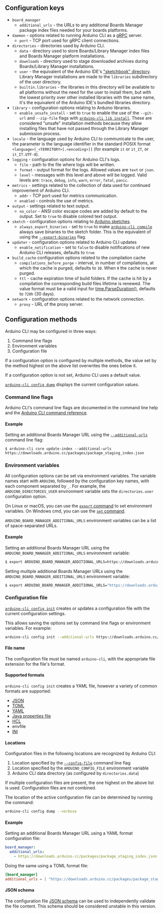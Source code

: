 ## Configuration keys

- `board_manager`
  - `additional_urls` - the URLs to any additional Boards Manager package index files needed for your boards platforms.
- `daemon` - options related to running Arduino CLI as a [gRPC] server.
  - `port` - TCP port used for gRPC client connections.
- `directories` - directories used by Arduino CLI.
  - `data` - directory used to store Boards/Library Manager index files and Boards Manager platform installations.
  - `downloads` - directory used to stage downloaded archives during Boards/Library Manager installations.
  - `user` - the equivalent of the Arduino IDE's ["sketchbook" directory][sketchbook directory]. Library Manager
    installations are made to the `libraries` subdirectory of the user directory.
  - `builtin.libraries` - the libraries in this directory will be available to all platforms without the need for the
    user to install them, but with the lowest priority over other installed libraries with the same name, it's the
    equivalent of the Arduino IDE's bundled libraries directory.
- `library` - configuration options relating to Arduino libraries.
  - `enable_unsafe_install` - set to `true` to enable the use of the `--git-url` and `--zip-file` flags with
    [`arduino-cli lib install`][arduino cli lib install]. These are considered "unsafe" installation methods because
    they allow installing files that have not passed through the Library Manager submission process.
- `locale` - the language used by Arduino CLI to communicate to the user, the parameter is the language identifier in
  the standard POSIX format `<language>[_<TERRITORY>[.<encoding>]]` (for example `it` or `it_IT`, or `it_IT.UTF-8`).
- `logging` - configuration options for Arduino CLI's logs.
  - `file` - path to the file where logs will be written.
  - `format` - output format for the logs. Allowed values are `text` or `json`.
  - `level` - messages with this level and above will be logged. Valid levels are: `trace`, `debug`, `info`, `warn`,
    `error`, `fatal`, `panic`.
- `metrics` - settings related to the collection of data used for continued improvement of Arduino CLI.
  - `addr` - TCP port used for metrics communication.
  - `enabled` - controls the use of metrics.
- `output` - settings related to text output.
  - `no_color` - ANSI color escape codes are added by default to the output. Set to `true` to disable colored text
    output.
- `sketch` - configuration options relating to [Arduino sketches][sketch specification].
  - `always_export_binaries` - set to `true` to make [`arduino-cli compile`][arduino-cli compile] always save binaries
    to the sketch folder. This is the equivalent of using the [`--export-binaries`][arduino-cli compile options] flag.
- `updater` - configuration options related to Arduino CLI updates
  - `enable_notification` - set to `false` to disable notifications of new Arduino CLI releases, defaults to `true`
- `build_cache` configuration options related to the compilation cache
  - `compilations_before_purge` - interval, in number of compilations, at which the cache is purged, defaults to `10`.
    When `0` the cache is never purged.
  - `ttl` - cache expiration time of build folders. If the cache is hit by a compilation the corresponding build files
    lifetime is renewed. The value format must be a valid input for
    [time.ParseDuration()](https://pkg.go.dev/time#ParseDuration), defaults to `720h` (30 days).
- `network` - configuration options related to the network connection.
  - `proxy` - URL of the proxy server.

## Configuration methods

Arduino CLI may be configured in three ways:

1. Command line flags
1. Environment variables
1. Configuration file

If a configuration option is configured by multiple methods, the value set by the method highest on the above list
overwrites the ones below it.

If a configuration option is not set, Arduino CLI uses a default value.

[`arduino-cli config dump`][arduino-cli config dump] displays the current configuration values.

### Command line flags

Arduino CLI's command line flags are documented in the command line help and the [Arduino CLI command reference].

#### Example

Setting an additional Boards Manager URL using the [`--additional-urls`][arduino-cli global flags] command line flag:

```shell
$ arduino-cli core update-index --additional-urls https://downloads.arduino.cc/packages/package_staging_index.json
```

### Environment variables

All configuration options can be set via environment variables. The variable names start with `ARDUINO`, followed by the
configuration key names, with each component separated by `_`. For example, the `ARDUINO_DIRECTORIES_USER` environment
variable sets the `directories.user` configuration option.

On Linux or macOS, you can use the [`export` command][export command] to set environment variables. On Windows cmd, you
can use the [`set` command][set command].

`ARDUINO_BOARD_MANAGER_ADDITIONAL_URLS` environment variables can be a list of space-separated URLs.

#### Example

Setting an additional Boards Manager URL using the `ARDUINO_BOARD_MANAGER_ADDITIONAL_URLS` environment variable:

```sh
$ export ARDUINO_BOARD_MANAGER_ADDITIONAL_URLS=https://downloads.arduino.cc/packages/package_staging_index.json
```

Setting multiple additional Boards Manager URLs using the `ARDUINO_BOARD_MANAGER_ADDITIONAL_URLS` environment variable:

```sh
$ export ARDUINO_BOARD_MANAGER_ADDITIONAL_URLS="https://downloads.arduino.cc/packages/package_staging_index.json https://downloads.arduino.cc/packages/package_mbed_index.json"
```

### Configuration file

[`arduino-cli config init`][arduino-cli config init] creates or updates a configuration file with the current
configuration settings.

This allows saving the options set by command line flags or environment variables. For example:

```sh
arduino-cli config init --additional-urls https://downloads.arduino.cc/packages/package_staging_index.json
```

#### File name

The configuration file must be named `arduino-cli`, with the appropriate file extension for the file's format.

#### Supported formats

`arduino-cli config init` creates a YAML file, however a variety of common formats are supported:

- [JSON]
- [TOML]
- [YAML]
- [Java properties file]
- [HCL]
- envfile
- [INI]

#### Locations

Configuration files in the following locations are recognized by Arduino CLI:

1. Location specified by the [`--config-file`][arduino cli command reference] command line flag
1. Location specified by the `ARDUINO_CONFIG_FILE` environment variable
1. Arduino CLI data directory (as configured by `directories.data`)

If multiple configuration files are present, the one highest on the above list is used. Configuration files are not
combined.

The location of the active configuration file can be determined by running the command:

```sh
arduino-cli config dump --verbose
```

#### Example

Setting an additional Boards Manager URL using a YAML format configuration file:

```yaml
board_manager:
  additional_urls:
    - https://downloads.arduino.cc/packages/package_staging_index.json
```

Doing the same using a TOML format file:

```toml
[board_manager]
additional_urls = [ "https://downloads.arduino.cc/packages/package_staging_index.json" ]
```

#### JSON schema

The configuration file [JSON schema][configuration-schema] can be used to independently validate the file content. This
schema should be considered unstable in this version.

[grpc]: https://grpc.io
[sketchbook directory]: sketch-specification.md#sketchbook
[arduino cli lib install]: commands/arduino-cli_lib_install.md
[sketch specification]: sketch-specification.md
[arduino-cli compile]: commands/arduino-cli_compile.md
[arduino-cli compile options]: commands/arduino-cli_compile.md#options
[arduino-cli config dump]: commands/arduino-cli_config_dump.md
[arduino cli command reference]: commands/arduino-cli.md
[arduino-cli global flags]: commands/arduino-cli_config.md#options-inherited-from-parent-commands
[export command]: https://ss64.com/bash/export.html
[set command]: https://docs.microsoft.com/en-us/windows-server/administration/windows-commands/set_1
[arduino-cli config init]: commands/arduino-cli_config_init.md
[json]: https://www.json.org
[toml]: https://github.com/toml-lang/toml
[yaml]: https://en.wikipedia.org/wiki/YAML
[java properties file]: https://en.wikipedia.org/wiki/.properties
[hcl]: https://github.com/hashicorp/hcl
[ini]: https://en.wikipedia.org/wiki/INI_file
[configuration-schema]: ./configuration.schema.json
